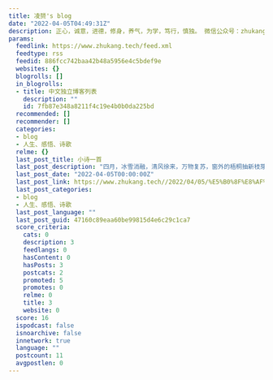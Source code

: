 ```yaml
---
title: 凌赟's blog
date: "2022-04-05T04:49:31Z"
description: 正心，诚意，进德，修身，养气，为学，笃行，慎独。 微信公众号：zhukang6139.
params:
  feedlink: https://www.zhukang.tech/feed.xml
  feedtype: rss
  feedid: 886fcc742baa42b48a5956e4c5bdef9e
  websites: {}
  blogrolls: []
  in_blogrolls:
  - title: 中文独立博客列表
    description: ""
    id: 7fb87e348a8211f4c19e4b0b0da225bd
  recommended: []
  recommender: []
  categories:
  - blog
  - 人生、感悟、诗歌
  relme: {}
  last_post_title: 小诗一首
  last_post_description: "四月，冰雪消融，清风徐来，万物复苏，窗外的梧桐抽新枝芽。\n\n "
  last_post_date: "2022-04-05T00:00:00Z"
  last_post_link: https://www.zhukang.tech//2022/04/05/%E5%B0%8F%E8%AF%97%E4%B8%80%E9%A6%96/
  last_post_categories:
  - blog
  - 人生、感悟、诗歌
  last_post_language: ""
  last_post_guid: 47160c89eaa60be99815d4e6c29c1ca7
  score_criteria:
    cats: 0
    description: 3
    feedlangs: 0
    hasContent: 0
    hasPosts: 3
    postcats: 2
    promoted: 5
    promotes: 0
    relme: 0
    title: 3
    website: 0
  score: 16
  ispodcast: false
  isnoarchive: false
  innetwork: true
  language: ""
  postcount: 11
  avgpostlen: 0
---
```

